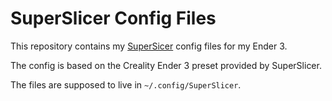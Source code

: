 # SuperSlicer Config Files

This repository contains my [SuperSicer](https://github.com/supermerill/SuperSlicer/) config files for my Ender 3.

The config is based on the Creality Ender 3 preset provided by SuperSlicer.

The files are supposed to live in `~/.config/SuperSlicer`.
